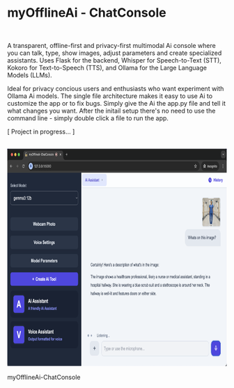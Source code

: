 # myOfflineAi - ChatConsole

<br>

A transparent, offline-first and privacy-first multimodal Ai console where you can talk, type, show images, adjust parameters and create specialized assistants. Uses Flask for the backend, Whisper for Speech-to-Text (STT), Kokoro for Text-to-Speech (TTS), and Ollama for the Large Language Models (LLMs). 

Ideal for privacy concious users and enthusiasts who want experiment with Ollama Ai models. The single file architecture makes it easy to use Ai to customize the app or to fix bugs. Simply give the Ai the app.py file and tell it what changes you want. After the initail setup there's no need to use the command line - simply double click a file to run the app.

[ Project in progress... ]

<br>

<img src="images/image1.png" alt="App screenshot" height="500">
<p>myOfflineAi-ChatConsole</p>
